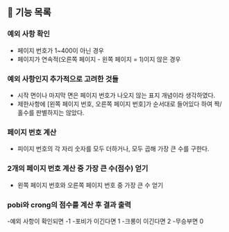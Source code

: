 ## 🚀 기능 목록

### 예외 사항 확인
- 페이지 번호가 1~400이 아닌 경우
- 페이지가 연속적(오른쪽 페이지 - 왼쪽 페이지 = 1)이지 않은 경우

### 예외 사항인지 추가적으로 고려한 것들
- 시작 면이나 마지막 면은 페이지 번호가 나오지 않는 표지 개념이라 생각하였다. 
- 제한사항에 [왼쪽 페이지 번호, 오른쪽 페이지 번호]가 순서대로 들어있다 하여 짝/홀수를 판별하지는 않았다.

### 페이지 번호 계산
- 피이지 번호의 각 자리 숫자를 모두 더하거나, 모두 곱해 가장 큰 수를 구한다.

### 2개의 페이지 번호 계산 중 가장 큰 수(점수) 얻기
- 왼쪽 페이지 번호와 오른쪽 페이지 번호 중 가장 큰 수 얻기

### pobi와 crong의 점수를 계산 후 결과 출력
-예외 사항이 확인되면 -1
-포비가 이긴다면 1
-크롱이 이긴다면 2
-무승부면 0